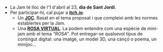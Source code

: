 - La Jam té lloc de l'1 d'abril al 23, **dia de Sant Jordi**.
- Per participar-hi, cal pujar a <b><a style="color: var(--col-site-black);" href="https://itch.io/jam/sant-jordi-jam-2025">itch.io</a></b>:
    - Un <b style="color: var(--col-site-black);"><u>JOC</u></b>. Basat en el tema proposat i que compleixi amb les normes establertes per la Jam.
    - Una <b style="color: var(--col-site-black);"><u>ROSA VIRTUAL</u></b>. La podem entendre com una espècie de mini-jam amb el tema _"ROSA"_. Pot entregar-se qualsevol tipus de contingut digital: una imatge, un model 3D, una cançó o poema, un minijoc...